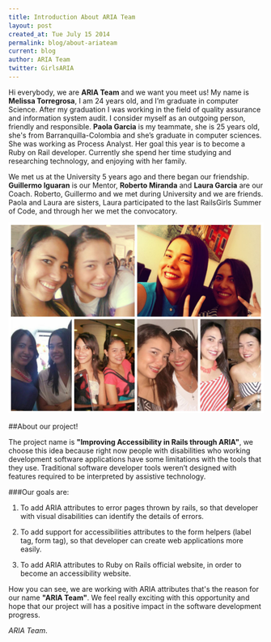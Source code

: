 ```yaml
---
title: Introduction About ARIA Team
layout: post
created_at: Tue July 15 2014
permalink: blog/about-ariateam
current: blog
author: ARIA Team
twitter: GirlsARIA
---
```


Hi everybody, we are **ARIA Team** and we want you meet us! My name is **Melissa Torregrosa**, I am 24 years old, and I’m graduate in computer Science. After my graduation I was working in the field of quality assurance and information system audit. I consider myself as an outgoing person, friendly and responsible. **Paola Garcia** is my teammate, she is 25 years old, she's from Barranquilla-Colombia and she’s graduate in computer sciences. She was working as Process Analyst. Her goal this year is to become a Ruby on Rail developer. Currently she spend her time studying and researching technology, and enjoying with her family.

We met us at the University 5 years ago and there began our friendship. **Guillermo Iguaran** is our Mentor, **Roberto Miranda** and **Laura Garcia** are our Coach. Roberto, Guillermo and we met during University and we are friends. Paola and Laura are sisters, Laura participated to the last RailsGirls Summer of Code, and through her we met the convocatory.

![ARIATeam](https://raw.githubusercontent.com/ARIATeam/web-portfolio/master/img/melipaocollage.jpg "AriaTeam")


##About our project!

The project name is **"Improving Accessibility in Rails through ARIA"**, we choose this idea because right now people with disabilities who working development software applications have some limitations with the tools that they use. Traditional software developer tools weren’t designed with features required to be interpreted by assistive technology. 

###Our goals are:
1. To add ARIA attributes to error pages thrown by rails, so that developer with visual disabilities can identify the details of errors.

2. To add support for accessibilities attributes to the form helpers (label tag, form tag), so that developer can create web applications more easily.

3. To add ARIA attributes to Ruby on Rails official website, in order to become an accessibility website.

How you can see, we are working with ARIA attributes that's the reason for our name **"ARIA Team"**. We feel really exciting with this opportunity and hope that our project will has a positive impact in the software development progress.

_ARIA Team_.
